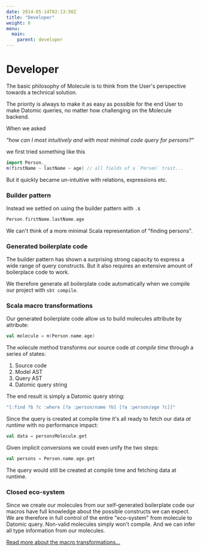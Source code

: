 ```yaml
---
date: 2014-05-14T02:13:50Z
title: "Developer"
weight: 0
menu:
  main:
    parent: developer
---
```


# Developer

The basic philosophy of Molecule is to think from the User's perspective towards a technical solution. 

The priority is always to make it as easy as possible for the end User to make Datomic queries, no matter 
how challenging on the Molecule backend.

When we asked

_"how can I most intuitively and with most minimal code query for persons?"_

we first tried something like this
```scala
import Person._
m(firstName ~ lastName ~ age) // all fields of a `Person` trait...
```
But it quickly became un-intuitive with relations, expressions etc.

### Builder pattern

Instead we settled on using the builder pattern with `.`s

```scala
Person.firstName.lastName.age
```
We can't think of a more minimal Scala representation of "finding persons".


### Generated boilerplate code

The builder pattern has shown a surprising strong capacity to express a wide range of query constructs. But it also
 requires an extensive amount of boilerplace code to work.

We therefore generate all boilerplate code automatically when we compile our project with `sbt compile`.


### Scala macro transformations
Our generated boilerplate code allow us to build molecules attribute by attribute:

```scala
val molecule = m(Person.name.age)
```

The `m`olecule method transforms our source code _at compile time_ through a series of states:

1. Source code
2. Model AST
3. Query AST
4. Datomic query string

The end result is simply a Datomic query string:

```scala
"[:find ?b ?c :where [?a :person/name ?b] [?a :person/age ?c]]"
```

Since the query is created at compile time it's all ready to fetch our data _at runtime_ with no performance impact:

```scala
val data = personsMolecule.get
```

Given implicit conversions we could even unify the two steps:
```scala
val persons = Person.name.age.get
```
The query would still be created at compile time and fetching data at runtime.


### Closed eco-system

Since we create our molecules from our self-generated boilerplate code our macros have full knowledge about the 
possible constructs we can expect. We are therefore in full control of the entire "eco-system" from molecule
 to Datomic query. Non-valid molecules simply won't compile. And we can infer all type information from our molecules.

[Read more about the macro transformations...](/developer/transformation)